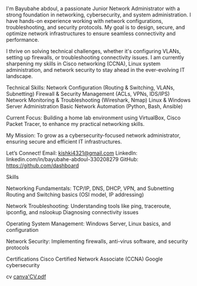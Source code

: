 I'm Bayubahe abdoul, a passionate Junior Network Administrator with a strong foundation in networking, cybersecurity, and system administration. I have hands-on experience working with network configurations, troubleshooting, and security protocols. My goal is to design, secure, and optimize network infrastructures to ensure seamless connectivity and performance.

 I thrive on solving technical challenges, whether it's configuring VLANs, setting up firewalls, or troubleshooting connectivity issues. I am currently sharpening my skills in Cisco networking (CCNA), Linux system administration, and network security to stay ahead in the ever-evolving IT landscape.

 Technical Skills:
Network Configuration (Routing & Switching, VLANs, Subnetting)
Firewall & Security Management (ACLs, VPNs, IDS/IPS)
Network Monitoring & Troubleshooting (Wireshark, Nmap)
Linux & Windows Server Administration
Basic Network Automation (Python, Bash, Ansible)

 Current Focus: Building a home lab environment using VirtualBox, Cisco Packet Tracer, to enhance my practical networking skills.

 My Mission: To grow as a cybersecurity-focused network administrator, ensuring secure and efficient IT infrastructures.

 Let’s Connect!
Email: kishki4321@gmail.com
LinkedIn: linkedin.com/in/bayubahe-abdoul-330208279
GitHub: https://github.com/dashboard

Skills

Networking Fundamentals:
TCP/IP, DNS, DHCP, VPN, and Subnetting
Routing and Switching basics (OSI model, IP addressing)

Network Troubleshooting:
Understanding tools like ping, traceroute, ipconfig, and nslookup
Diagnosing connectivity issues

Operating System Management:
Windows Server, Linux basics, and configuration

Network Security:
Implementing firewalls, anti-virus software, and security protocols

Certifications
Cisco Certified Network Associate (CCNA)
Google cybersecurity 

cv
[canva'CV.pdf](https://github.com/user-attachments/files/18671293/canva.CV.pdf)

